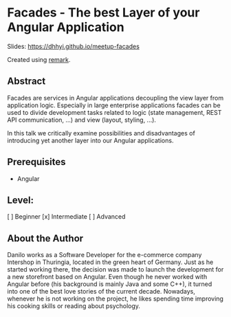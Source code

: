# Facades - The best Layer of your Angular Application

Slides: https://dhhyi.github.io/meetup-facades

Created using [remark](https://github.com/gnab/remark/wiki).

## Abstract

Facades are services in Angular applications decoupling the view layer from application logic.
Especially in large enterprise applications facades can be used to divide development tasks related to logic (state management, REST API communication, ...) and view (layout, styling, ...).

In this talk we critically examine possibilities and disadvantages of introducing yet another layer into our Angular applications.

## Prerequisites

- Angular

## Level:

[ ] Beginner
[x] Intermediate
[ ] Advanced

## About the Author

Danilo works as a Software Developer for the e-commerce company Intershop in Thuringia, located in the green heart of Germany. Just as he started working there, the decision was made to launch the development for a new storefront based on Angular. Even though he never worked with Angular before (his background is mainly Java and some C++), it turned into one of the best love stories of the current decade. Nowadays, whenever he is not working on the project, he likes spending time improving his cooking skills or reading about psychology.
